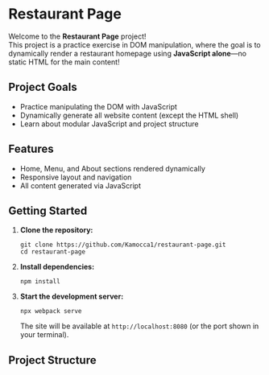 # Restaurant Page

Welcome to the **Restaurant Page** project!  
This project is a practice exercise in DOM manipulation, where the goal is to dynamically render a restaurant homepage using **JavaScript alone**—no static HTML for the main content!

## Project Goals

-   Practice manipulating the DOM with JavaScript
-   Dynamically generate all website content (except the HTML shell)
-   Learn about modular JavaScript and project structure

## Features

-   Home, Menu, and About sections rendered dynamically
-   Responsive layout and navigation
-   All content generated via JavaScript

## Getting Started

1. **Clone the repository:**

    ```
    git clone https://github.com/Kamocca1/restaurant-page.git
    cd restaurant-page
    ```

2. **Install dependencies:**

    ```
    npm install
    ```

3. **Start the development server:**
    ```
    npx webpack serve
    ```
    The site will be available at `http://localhost:8080` (or the port shown in your terminal).

## Project Structure
